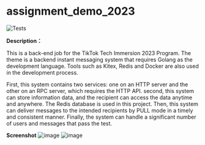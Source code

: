 # assignment_demo_2023

![Tests](https://github.com/TikTokTechImmersion/assignment_demo_2023/actions/workflows/test.yml/badge.svg)

**Description：**

This is a back-end job for the TikTok Tech Immersion 2023 Program. The theme is a backend instant messaging system that requires Golang as the development language. Tools such as Kitex, Redis and Docker are also used in the development process.

First, this system contains two services: one on an HTTP server and the other on an RPC server, which requires the HTTP API. second, this system can store information data, and the recipient can access the data anytime and anywhere. The Redis database is used in this project. Then, this system can deliver messages to the intended recipients by PULL mode in a timely and consistent manner. Finally, the system can handle a significant number of users and messages that pass the test.

**Screenshot**
![image](https://github.com/Bowie-Chan/Tiktok_assignment_2023/assets/57608403/711da17e-f755-419f-9f50-46d87e645a00)
![image](https://github.com/Bowie-Chan/Tiktok_assignment_2023/assets/57608403/de3d6718-8efb-4b3f-a3d7-6e0ad291e0ca)

